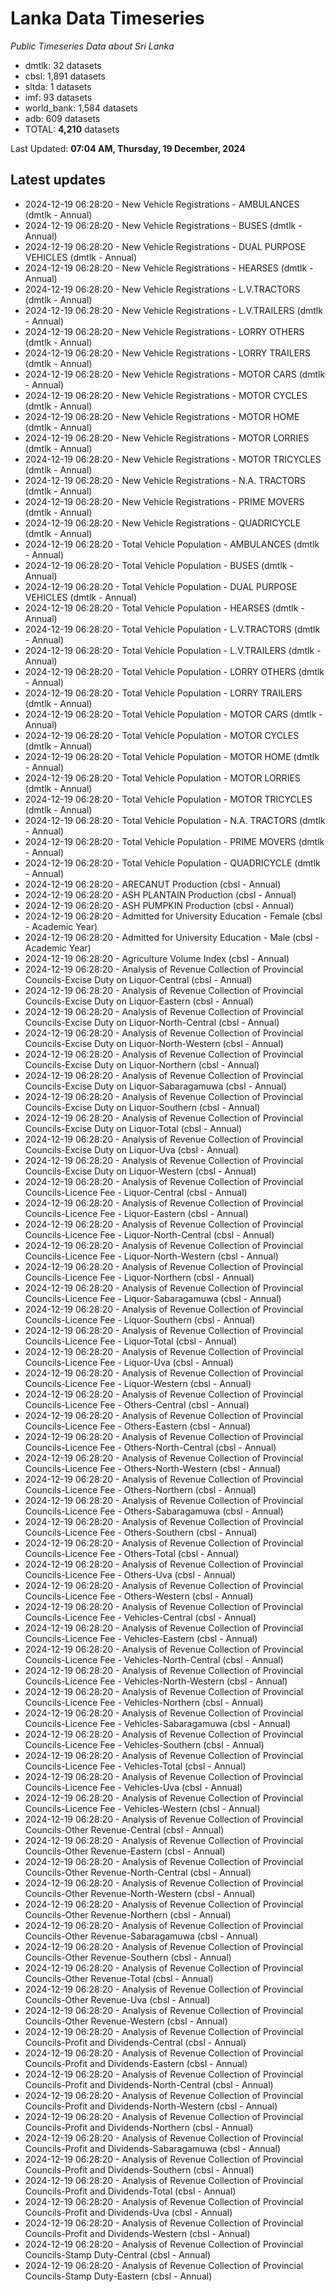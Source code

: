 # Lanka Data Timeseries
*Public Timeseries Data about Sri Lanka*

* dmtlk: 32 datasets
* cbsl: 1,891 datasets
* sltda: 1 datasets
* imf: 93 datasets
* world_bank: 1,584 datasets
* adb: 609 datasets
* TOTAL: **4,210** datasets

Last Updated: **07:04 AM, Thursday, 19 December, 2024**

## Latest updates

* 2024-12-19 06:28:20 - New Vehicle Registrations - AMBULANCES (dmtlk - Annual)
* 2024-12-19 06:28:20 - New Vehicle Registrations - BUSES (dmtlk - Annual)
* 2024-12-19 06:28:20 - New Vehicle Registrations - DUAL PURPOSE VEHICLES (dmtlk - Annual)
* 2024-12-19 06:28:20 - New Vehicle Registrations - HEARSES (dmtlk - Annual)
* 2024-12-19 06:28:20 - New Vehicle Registrations - L.V.TRACTORS (dmtlk - Annual)
* 2024-12-19 06:28:20 - New Vehicle Registrations - L.V.TRAILERS (dmtlk - Annual)
* 2024-12-19 06:28:20 - New Vehicle Registrations - LORRY OTHERS (dmtlk - Annual)
* 2024-12-19 06:28:20 - New Vehicle Registrations - LORRY TRAILERS (dmtlk - Annual)
* 2024-12-19 06:28:20 - New Vehicle Registrations - MOTOR CARS (dmtlk - Annual)
* 2024-12-19 06:28:20 - New Vehicle Registrations - MOTOR CYCLES (dmtlk - Annual)
* 2024-12-19 06:28:20 - New Vehicle Registrations - MOTOR HOME (dmtlk - Annual)
* 2024-12-19 06:28:20 - New Vehicle Registrations - MOTOR LORRIES (dmtlk - Annual)
* 2024-12-19 06:28:20 - New Vehicle Registrations - MOTOR TRICYCLES (dmtlk - Annual)
* 2024-12-19 06:28:20 - New Vehicle Registrations - N.A. TRACTORS (dmtlk - Annual)
* 2024-12-19 06:28:20 - New Vehicle Registrations - PRIME MOVERS (dmtlk - Annual)
* 2024-12-19 06:28:20 - New Vehicle Registrations - QUADRICYCLE (dmtlk - Annual)
* 2024-12-19 06:28:20 - Total Vehicle Population - AMBULANCES (dmtlk - Annual)
* 2024-12-19 06:28:20 - Total Vehicle Population - BUSES (dmtlk - Annual)
* 2024-12-19 06:28:20 - Total Vehicle Population - DUAL PURPOSE VEHICLES (dmtlk - Annual)
* 2024-12-19 06:28:20 - Total Vehicle Population - HEARSES (dmtlk - Annual)
* 2024-12-19 06:28:20 - Total Vehicle Population - L.V.TRACTORS (dmtlk - Annual)
* 2024-12-19 06:28:20 - Total Vehicle Population - L.V.TRAILERS (dmtlk - Annual)
* 2024-12-19 06:28:20 - Total Vehicle Population - LORRY OTHERS (dmtlk - Annual)
* 2024-12-19 06:28:20 - Total Vehicle Population - LORRY TRAILERS (dmtlk - Annual)
* 2024-12-19 06:28:20 - Total Vehicle Population - MOTOR CARS (dmtlk - Annual)
* 2024-12-19 06:28:20 - Total Vehicle Population - MOTOR CYCLES (dmtlk - Annual)
* 2024-12-19 06:28:20 - Total Vehicle Population - MOTOR HOME (dmtlk - Annual)
* 2024-12-19 06:28:20 - Total Vehicle Population - MOTOR LORRIES (dmtlk - Annual)
* 2024-12-19 06:28:20 - Total Vehicle Population - MOTOR TRICYCLES (dmtlk - Annual)
* 2024-12-19 06:28:20 - Total Vehicle Population - N.A. TRACTORS (dmtlk - Annual)
* 2024-12-19 06:28:20 - Total Vehicle Population - PRIME MOVERS (dmtlk - Annual)
* 2024-12-19 06:28:20 - Total Vehicle Population - QUADRICYCLE (dmtlk - Annual)
* 2024-12-19 06:28:20 - ARECANUT Production (cbsl - Annual)
* 2024-12-19 06:28:20 - ASH PLANTAIN Production (cbsl - Annual)
* 2024-12-19 06:28:20 - ASH PUMPKIN Production (cbsl - Annual)
* 2024-12-19 06:28:20 - Admitted for University Education - Female (cbsl - Academic Year)
* 2024-12-19 06:28:20 - Admitted for University Education - Male (cbsl - Academic Year)
* 2024-12-19 06:28:20 - Agriculture Volume Index (cbsl - Annual)
* 2024-12-19 06:28:20 - Analysis of Revenue Collection of Provincial Councils-Excise Duty on Liquor-Central (cbsl - Annual)
* 2024-12-19 06:28:20 - Analysis of Revenue Collection of Provincial Councils-Excise Duty on Liquor-Eastern (cbsl - Annual)
* 2024-12-19 06:28:20 - Analysis of Revenue Collection of Provincial Councils-Excise Duty on Liquor-North-Central (cbsl - Annual)
* 2024-12-19 06:28:20 - Analysis of Revenue Collection of Provincial Councils-Excise Duty on Liquor-North-Western (cbsl - Annual)
* 2024-12-19 06:28:20 - Analysis of Revenue Collection of Provincial Councils-Excise Duty on Liquor-Northern (cbsl - Annual)
* 2024-12-19 06:28:20 - Analysis of Revenue Collection of Provincial Councils-Excise Duty on Liquor-Sabaragamuwa (cbsl - Annual)
* 2024-12-19 06:28:20 - Analysis of Revenue Collection of Provincial Councils-Excise Duty on Liquor-Southern (cbsl - Annual)
* 2024-12-19 06:28:20 - Analysis of Revenue Collection of Provincial Councils-Excise Duty on Liquor-Total (cbsl - Annual)
* 2024-12-19 06:28:20 - Analysis of Revenue Collection of Provincial Councils-Excise Duty on Liquor-Uva (cbsl - Annual)
* 2024-12-19 06:28:20 - Analysis of Revenue Collection of Provincial Councils-Excise Duty on Liquor-Western (cbsl - Annual)
* 2024-12-19 06:28:20 - Analysis of Revenue Collection of Provincial Councils-Licence Fee - Liquor-Central (cbsl - Annual)
* 2024-12-19 06:28:20 - Analysis of Revenue Collection of Provincial Councils-Licence Fee - Liquor-Eastern (cbsl - Annual)
* 2024-12-19 06:28:20 - Analysis of Revenue Collection of Provincial Councils-Licence Fee - Liquor-North-Central (cbsl - Annual)
* 2024-12-19 06:28:20 - Analysis of Revenue Collection of Provincial Councils-Licence Fee - Liquor-North-Western (cbsl - Annual)
* 2024-12-19 06:28:20 - Analysis of Revenue Collection of Provincial Councils-Licence Fee - Liquor-Northern (cbsl - Annual)
* 2024-12-19 06:28:20 - Analysis of Revenue Collection of Provincial Councils-Licence Fee - Liquor-Sabaragamuwa (cbsl - Annual)
* 2024-12-19 06:28:20 - Analysis of Revenue Collection of Provincial Councils-Licence Fee - Liquor-Southern (cbsl - Annual)
* 2024-12-19 06:28:20 - Analysis of Revenue Collection of Provincial Councils-Licence Fee - Liquor-Total (cbsl - Annual)
* 2024-12-19 06:28:20 - Analysis of Revenue Collection of Provincial Councils-Licence Fee - Liquor-Uva (cbsl - Annual)
* 2024-12-19 06:28:20 - Analysis of Revenue Collection of Provincial Councils-Licence Fee - Liquor-Western (cbsl - Annual)
* 2024-12-19 06:28:20 - Analysis of Revenue Collection of Provincial Councils-Licence Fee - Others-Central (cbsl - Annual)
* 2024-12-19 06:28:20 - Analysis of Revenue Collection of Provincial Councils-Licence Fee - Others-Eastern (cbsl - Annual)
* 2024-12-19 06:28:20 - Analysis of Revenue Collection of Provincial Councils-Licence Fee - Others-North-Central (cbsl - Annual)
* 2024-12-19 06:28:20 - Analysis of Revenue Collection of Provincial Councils-Licence Fee - Others-North-Western (cbsl - Annual)
* 2024-12-19 06:28:20 - Analysis of Revenue Collection of Provincial Councils-Licence Fee - Others-Northern (cbsl - Annual)
* 2024-12-19 06:28:20 - Analysis of Revenue Collection of Provincial Councils-Licence Fee - Others-Sabaragamuwa (cbsl - Annual)
* 2024-12-19 06:28:20 - Analysis of Revenue Collection of Provincial Councils-Licence Fee - Others-Southern (cbsl - Annual)
* 2024-12-19 06:28:20 - Analysis of Revenue Collection of Provincial Councils-Licence Fee - Others-Total (cbsl - Annual)
* 2024-12-19 06:28:20 - Analysis of Revenue Collection of Provincial Councils-Licence Fee - Others-Uva (cbsl - Annual)
* 2024-12-19 06:28:20 - Analysis of Revenue Collection of Provincial Councils-Licence Fee - Others-Western (cbsl - Annual)
* 2024-12-19 06:28:20 - Analysis of Revenue Collection of Provincial Councils-Licence Fee - Vehicles-Central (cbsl - Annual)
* 2024-12-19 06:28:20 - Analysis of Revenue Collection of Provincial Councils-Licence Fee - Vehicles-Eastern (cbsl - Annual)
* 2024-12-19 06:28:20 - Analysis of Revenue Collection of Provincial Councils-Licence Fee - Vehicles-North-Central (cbsl - Annual)
* 2024-12-19 06:28:20 - Analysis of Revenue Collection of Provincial Councils-Licence Fee - Vehicles-North-Western (cbsl - Annual)
* 2024-12-19 06:28:20 - Analysis of Revenue Collection of Provincial Councils-Licence Fee - Vehicles-Northern (cbsl - Annual)
* 2024-12-19 06:28:20 - Analysis of Revenue Collection of Provincial Councils-Licence Fee - Vehicles-Sabaragamuwa (cbsl - Annual)
* 2024-12-19 06:28:20 - Analysis of Revenue Collection of Provincial Councils-Licence Fee - Vehicles-Southern (cbsl - Annual)
* 2024-12-19 06:28:20 - Analysis of Revenue Collection of Provincial Councils-Licence Fee - Vehicles-Total (cbsl - Annual)
* 2024-12-19 06:28:20 - Analysis of Revenue Collection of Provincial Councils-Licence Fee - Vehicles-Uva (cbsl - Annual)
* 2024-12-19 06:28:20 - Analysis of Revenue Collection of Provincial Councils-Licence Fee - Vehicles-Western (cbsl - Annual)
* 2024-12-19 06:28:20 - Analysis of Revenue Collection of Provincial Councils-Other Revenue-Central (cbsl - Annual)
* 2024-12-19 06:28:20 - Analysis of Revenue Collection of Provincial Councils-Other Revenue-Eastern (cbsl - Annual)
* 2024-12-19 06:28:20 - Analysis of Revenue Collection of Provincial Councils-Other Revenue-North-Central (cbsl - Annual)
* 2024-12-19 06:28:20 - Analysis of Revenue Collection of Provincial Councils-Other Revenue-North-Western (cbsl - Annual)
* 2024-12-19 06:28:20 - Analysis of Revenue Collection of Provincial Councils-Other Revenue-Northern (cbsl - Annual)
* 2024-12-19 06:28:20 - Analysis of Revenue Collection of Provincial Councils-Other Revenue-Sabaragamuwa (cbsl - Annual)
* 2024-12-19 06:28:20 - Analysis of Revenue Collection of Provincial Councils-Other Revenue-Southern (cbsl - Annual)
* 2024-12-19 06:28:20 - Analysis of Revenue Collection of Provincial Councils-Other Revenue-Total (cbsl - Annual)
* 2024-12-19 06:28:20 - Analysis of Revenue Collection of Provincial Councils-Other Revenue-Uva (cbsl - Annual)
* 2024-12-19 06:28:20 - Analysis of Revenue Collection of Provincial Councils-Other Revenue-Western (cbsl - Annual)
* 2024-12-19 06:28:20 - Analysis of Revenue Collection of Provincial Councils-Profit and Dividends-Central (cbsl - Annual)
* 2024-12-19 06:28:20 - Analysis of Revenue Collection of Provincial Councils-Profit and Dividends-Eastern (cbsl - Annual)
* 2024-12-19 06:28:20 - Analysis of Revenue Collection of Provincial Councils-Profit and Dividends-North-Central (cbsl - Annual)
* 2024-12-19 06:28:20 - Analysis of Revenue Collection of Provincial Councils-Profit and Dividends-North-Western (cbsl - Annual)
* 2024-12-19 06:28:20 - Analysis of Revenue Collection of Provincial Councils-Profit and Dividends-Northern (cbsl - Annual)
* 2024-12-19 06:28:20 - Analysis of Revenue Collection of Provincial Councils-Profit and Dividends-Sabaragamuwa (cbsl - Annual)
* 2024-12-19 06:28:20 - Analysis of Revenue Collection of Provincial Councils-Profit and Dividends-Southern (cbsl - Annual)
* 2024-12-19 06:28:20 - Analysis of Revenue Collection of Provincial Councils-Profit and Dividends-Total (cbsl - Annual)
* 2024-12-19 06:28:20 - Analysis of Revenue Collection of Provincial Councils-Profit and Dividends-Uva (cbsl - Annual)
* 2024-12-19 06:28:20 - Analysis of Revenue Collection of Provincial Councils-Profit and Dividends-Western (cbsl - Annual)
* 2024-12-19 06:28:20 - Analysis of Revenue Collection of Provincial Councils-Stamp Duty-Central (cbsl - Annual)
* 2024-12-19 06:28:20 - Analysis of Revenue Collection of Provincial Councils-Stamp Duty-Eastern (cbsl - Annual)